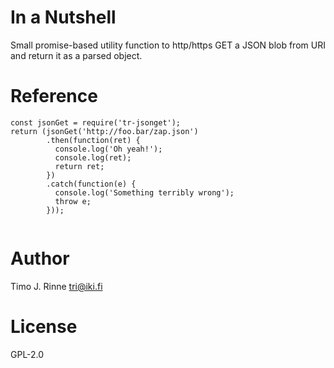 In a Nutshell
=============

Small promise-based utility function to http/https GET a JSON blob
from URI and return it as a parsed object.


Reference
=========

```
const jsonGet = require('tr-jsonget');
return (jsonGet('http://foo.bar/zap.json')
        .then(function(ret) {
          console.log('Oh yeah!');
          console.log(ret);
          return ret;
        })
        .catch(function(e) {
          console.log('Something terribly wrong');
          throw e;
        }));
      
```


Author
======

Timo J. Rinne <tri@iki.fi>


License
=======

GPL-2.0
